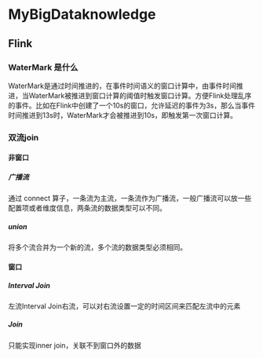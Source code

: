 # MyBigDataknowledge
## Flink
### WaterMark 是什么
WaterMark是通过时间推进的，在事件时间语义的窗口计算中，由事件时间推进，当WaterMark被推进到窗口计算的阈值时触发窗口计算。方便Flink处理乱序的事件。比如在Flink中创建了一个10s的窗口，允许延迟的事件为3s，那么当事件时间推进到13s时，WaterMark才会被推进到10s，即触发第一次窗口计算。
### 双流join
#### 非窗口
##### 广播流
通过 connect 算子，一条流为主流，一条流作为广播流，一般广播流可以放一些配置项或者维度信息，两条流的数据类型可以不同。
##### union
将多个流合并为一个新的流，多个流的数据类型必须相同。
#### 窗口
##### Interval Join
左流Interval Join右流，可以对右流设置一定的时间区间来匹配左流中的元素
##### Join
只能实现inner join，关联不到窗口外的数据
